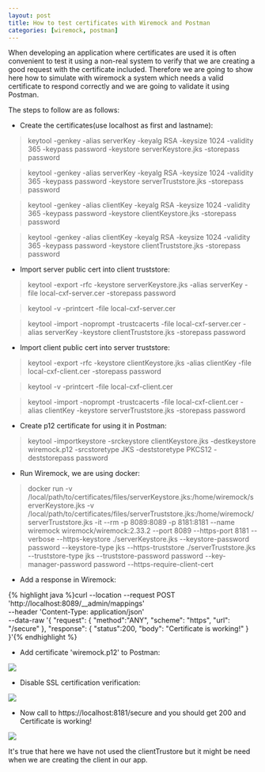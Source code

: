 ```yaml
---
layout: post
title: How to test certificates with Wiremock and Postman
categories: [wiremock, postman]
---
```


When developing an application where certificates are used it is often convenient to test it using a non-real system to verify that we are creating a good request with the certificate included. Therefore we are going to show here how to simulate with wiremock a system which needs a valid certificate to respond correctly and we are going to validate it using Postman.

The steps to follow are as follows:
- Create the certificates(use localhost as first and lastname):

> keytool  -genkey -alias serverKey -keyalg RSA -keysize 1024  -validity 365 -keypass password  -keystore serverKeystore.jks -storepass password

> keytool  -genkey -alias serverKey -keyalg RSA -keysize 1024  -validity 365 -keypass password  -keystore serverTruststore.jks -storepass password

> keytool  -genkey -alias clientKey -keyalg RSA -keysize 1024  -validity 365 -keypass password  -keystore clientKeystore.jks -storepass password

> keytool  -genkey -alias clientKey -keyalg RSA -keysize 1024  -validity 365 -keypass password  -keystore clientTruststore.jks -storepass password

- Import server public cert into client truststore:

> keytool -export -rfc -keystore serverKeystore.jks -alias serverKey -file local-cxf-server.cer -storepass password

> keytool -v -printcert -file local-cxf-server.cer

> keytool -import -noprompt -trustcacerts -file local-cxf-server.cer -alias serverKey -keystore clientTruststore.jks -storepass password

- Import client public cert into server truststore:

> keytool -export -rfc -keystore clientKeystore.jks -alias clientKey -file local-cxf-client.cer -storepass password

> keytool -v -printcert -file local-cxf-client.cer

> keytool -import -noprompt -trustcacerts -file local-cxf-client.cer -alias clientKey -keystore serverTruststore.jks -storepass password

- Create p12 certificate for using it in Postman:

> keytool -importkeystore -srckeystore clientKeystore.jks -destkeystore wiremock.p12 -srcstoretype JKS -deststoretype PKCS12 -deststorepass password

- Run Wiremock, we are using docker:

> docker run -v /local/path/to/certificates/files/serverKeystore.jks:/home/wiremock/serverKeystore.jks -v /local/path/to/certificates/files/serverTruststore.jks:/home/wiremock/serverTruststore.jks -it --rm -p 8089:8089 -p 8181:8181 --name wiremock  wiremock/wiremock:2.33.2  --port 8089 --https-port 8181 --verbose --https-keystore ./serverKeystore.jks --keystore-password password --keystore-type jks --https-truststore ./serverTruststore.jks --truststore-type jks --truststore-password password --key-manager-password password --https-require-client-cert

- Add a response in Wiremock:

{% highlight java %}curl --location --request POST 'http://localhost:8089/__admin/mappings' \
--header 'Content-Type: application/json' \
--data-raw '{ "request": 
    {
    "method":"ANY",
    "scheme": "https",
    "url": "/secure"
    }, 
"response": {
    "status":200,
    "body": "Certificate is working!"
    } 
}'{% endhighlight %}

- Add certificate 'wiremock.p12' to Postman:

![](https://i.imgur.com/NLp3SuG.png)

- Disable SSL certification verification:

![](https://i.imgur.com/EOJEXsQ.png)

- Now call to https://localhost:8181/secure and you should get 200 and Certificate is working!

![](https://i.imgur.com/ztFR3Dr.png)

It's true that here we have not used the clientTrustore but it might be need when we are creating the client in our app.

